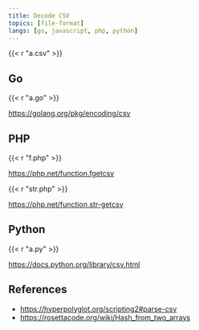 ```yaml
---
title: Decode CSV
topics: [file-format]
langs: [go, javascript, php, python]
---
```


{{< r "a.csv" >}}

## Go

{{< r "a.go" >}}

<https://golang.org/pkg/encoding/csv>

## PHP

{{< r "f.php" >}}

<https://php.net/function.fgetcsv>

{{< r "str.php" >}}

<https://php.net/function.str-getcsv>

## Python

{{< r "a.py" >}}

<https://docs.python.org/library/csv.html>

## References

- <https://hyperpolyglot.org/scripting2#parse-csv>
- <https://rosettacode.org/wiki/Hash_from_two_arrays>
